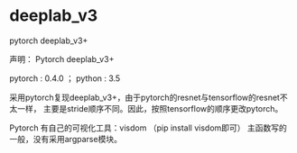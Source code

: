 # deeplab_v3
pytorch deeplab_v3+

声明：
  Pytorch deeplab_v3+
  
  pytorch : 0.4.0 ； python : 3.5

  采用pytorch复现deeplab_v3+，由于pytorch的resnet与tensorflow的resnet不太一样，
  主要是stride顺序不同。因此，按照tensorflow的顺序更改pytorch。


Pytorch 有自己的可视化工具：visdom  （pip install visdom即可）
主函数写的一般，没有采用argparse模块。
